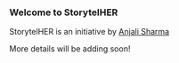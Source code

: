 ### Welcome to StorytelHER

StorytelHER is an initiative by [Anjali Sharma](https://github.com/AnjaliSharma1234) 

More details will be adding soon!
